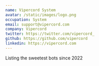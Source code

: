 ```yaml
---
name: Vipercord System
avatar: /static/images/logo.png
occupation: System
email: support@vipercord.com
company: Vipercord
twitter: https://twitter.com/vipercord_
github: https://github.com/vipercord
linkedin: https://vipercord.com
---
```


Listing the sweetest bots since 2022
